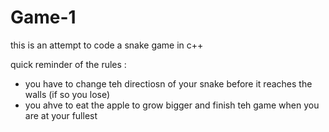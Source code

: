 # Game-1

this is an attempt to code a snake game in c++

quick reminder of the rules : 
- you have to change teh directiosn of your snake before it reaches the walls (if so you lose)
- you ahve to eat the apple to grow bigger and finish teh game when you are at your fullest

